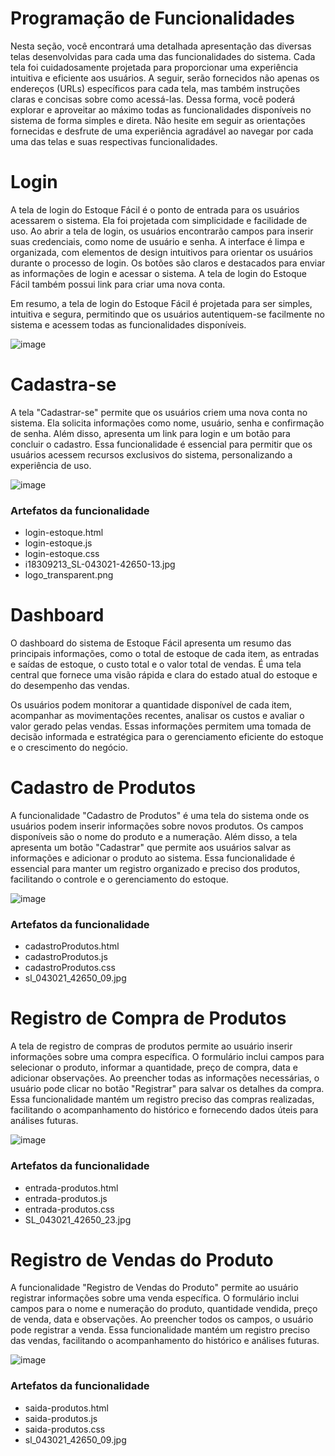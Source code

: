# Programação de Funcionalidades

Nesta seção, você encontrará uma detalhada apresentação das diversas telas desenvolvidas para cada uma das funcionalidades do sistema. Cada tela foi cuidadosamente projetada para proporcionar uma experiência intuitiva e eficiente aos usuários. A seguir, serão fornecidos não apenas os endereços (URLs) específicos para cada tela, mas também instruções claras e concisas sobre como acessá-las. Dessa forma, você poderá explorar e aproveitar ao máximo todas as funcionalidades disponíveis no sistema de forma simples e direta. Não hesite em seguir as orientações fornecidas e desfrute de uma experiência agradável ao navegar por cada uma das telas e suas respectivas funcionalidades.

# Login

A tela de login do Estoque Fácil é o ponto de entrada para os usuários acessarem o sistema. Ela foi projetada com simplicidade e facilidade de uso. Ao abrir a tela de login, os usuários encontrarão campos para inserir suas credenciais, como nome de usuário e senha.
A interface é limpa e organizada, com elementos de design intuitivos para orientar os usuários durante o processo de login. Os botões são claros e destacados para enviar as informações de login e acessar o sistema. A tela de login do Estoque Fácil também possui link para criar uma nova conta.

Em resumo, a tela de login do Estoque Fácil é projetada para ser simples, intuitiva e segura, permitindo que os usuários autentiquem-se facilmente no sistema e acessem todas as funcionalidades disponíveis.

![image](https://github.com/ICEI-PUC-Minas-PMV-ADS/pmv-ads-2023-1-e1-proj-web-t06-projetocontroleestoque/assets/127454796/f8b3032d-ed34-4e26-8459-c63ab42ca18f)

# Cadastra-se

A tela "Cadastrar-se" permite que os usuários criem uma nova conta no sistema. Ela solicita informações como nome, usuário, senha e confirmação de senha. Além disso, apresenta um link para login e um botão para concluir o cadastro. Essa funcionalidade é essencial para permitir que os usuários acessem recursos exclusivos do sistema, personalizando a experiência de uso.

![image](https://github.com/ICEI-PUC-Minas-PMV-ADS/pmv-ads-2023-1-e1-proj-web-t06-projetocontroleestoque/assets/127454796/7eea3038-b4cf-4fd4-9cad-55c7a6b2d98a)

### Artefatos da funcionalidade
   * login-estoque.html
   * login-estoque.js
   * login-estoque.css
   * i18309213_SL-043021-42650-13.jpg
   * logo_transparent.png

# Dashboard

O dashboard do sistema de Estoque Fácil apresenta um resumo das principais informações, como o total de estoque de cada item, as entradas e saídas de estoque, o custo total e o valor total de vendas. É uma tela central que fornece uma visão rápida e clara do estado atual do estoque e do desempenho das vendas. 

Os usuários podem monitorar a quantidade disponível de cada item, acompanhar as movimentações recentes, analisar os custos e avaliar o valor gerado pelas vendas. Essas informações permitem uma tomada de decisão informada e estratégica para o gerenciamento eficiente do estoque e o crescimento do negócio.

# Cadastro de Produtos

A funcionalidade "Cadastro de Produtos" é uma tela do sistema onde os usuários podem inserir informações sobre novos produtos. Os campos disponíveis são o nome do produto e a numeração. Além disso, a tela apresenta um botão "Cadastrar" que permite aos usuários salvar as informações e adicionar o produto ao sistema. Essa funcionalidade é essencial para manter um registro organizado e preciso dos produtos, facilitando o controle e o gerenciamento do estoque.

![image](https://github.com/ICEI-PUC-Minas-PMV-ADS/pmv-ads-2023-1-e1-proj-web-t06-projetocontroleestoque/assets/127454796/78a64cb8-a8bf-4e19-9165-da5b9ac96dd2)

### Artefatos da funcionalidade
   * cadastroProdutos.html
   * cadastroProdutos.js
   * cadastroProdutos.css
   * sl_043021_42650_09.jpg
   
# Registro de Compra de Produtos

A tela de registro de compras de produtos permite ao usuário inserir informações sobre uma compra específica. O formulário inclui campos para selecionar o produto, informar a quantidade, preço de compra, data e adicionar observações. Ao preencher todas as informações necessárias, o usuário pode clicar no botão "Registrar" para salvar os detalhes da compra. Essa funcionalidade mantém um registro preciso das compras realizadas, facilitando o acompanhamento do histórico e fornecendo dados úteis para análises futuras.

![image](https://github.com/ICEI-PUC-Minas-PMV-ADS/pmv-ads-2023-1-e1-proj-web-t06-projetocontroleestoque/assets/127454796/1aa8d558-8723-4b25-b8fb-8dd6099e5807)
### Artefatos da funcionalidade
   * entrada-produtos.html
   * entrada-produtos.js
   * entrada-produtos.css
   * SL_043021_42650_23.jpg

# Registro de Vendas do Produto

A funcionalidade "Registro de Vendas do Produto" permite ao usuário registrar informações sobre uma venda específica. O formulário inclui campos para o nome e numeração do produto, quantidade vendida, preço de venda, data e observações. Ao preencher todos os campos, o usuário pode registrar a venda. Essa funcionalidade mantém um registro preciso das vendas, facilitando o acompanhamento do histórico e análises futuras.

![image](https://github.com/ICEI-PUC-Minas-PMV-ADS/pmv-ads-2023-1-e1-proj-web-t06-projetocontroleestoque/assets/127454796/17b463f7-2ea1-4361-b614-c08d12ddcdfb)

### Artefatos da funcionalidade
   * saida-produtos.html
   * saida-produtos.js
   * saida-produtos.css
   * sl_043021_42650_09.jpg
